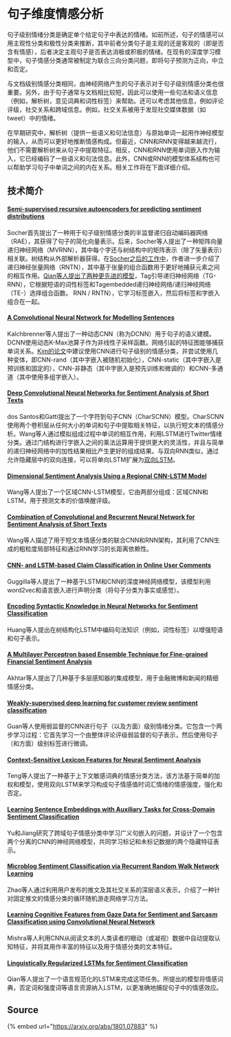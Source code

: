 # 句子维度情感分析

句子级别情绪分类是确定单个给定句子中表达的情绪。如前所述，句子的情感可以用主观性分类和极性分类来推断，其中前者分类句子是主观的还是客观的（即是否含有情感），后者决定主观句子是否表达消极或积极的情绪。在现有的深度学习模型中，句子情感分类通常被制定为联合三向分类问题，即将句子预测为正向，中立和否定。

与文档级别情感分类相同，由神经网络产生的句子表示对于句子级别情感分类也很重要。另外，由于句子通常与文档相比较短，因此可以使用一些句法和语义信息（例如，解析树，意见词典和词性标签）来帮助。还可以考虑其他信息，例如评论评级，社交关系和跨域信息。例如，社交关系被用于发现社交媒体数据（如tweet）中的情绪。

在早期研究中，解析树（提供一些语义和句法信息）与原始单词一起用作神经模型的输入，从而可以更好地推断情感构成。但最近，CNN和RNN变得越来越流行，他们不需要解析树来从句子中提取特征。相反，CNN和RNN使用单词嵌入作为输入，它已经编码了一些语义和句法信息。此外，CNN或RNN的模型体系结构也可以帮助学习句子中单词之间的内在关系。相关工作将在下面详细介绍。

## 技术简介

#### [Semi-supervised recursive autoencoders for predicting sentiment distributions](http://www.aclweb.org/anthology/D11-1014)

Socher首先提出了一种用于句子级别情感分类的半监督递归自动编码器网络（RAE），其获得了句子的简化向量表示。后来，Socher等人提出了一种矩阵向量递归神经网络（MVRNN），其中每个字还与树结构中的矩阵表示（除了矢量表示）相关联。树结构从外部解析器获得。在[Socher之后的工作中](https://nlp.stanford.edu/~socherr/EMNLP2013_RNTN.pdf)，作者进一步介绍了递归神经张量网络（RNTN），其中基于张量的组合函数用于更好地捕获元素之间的相互作用。[Qian等人提出了两种更先进的模型](http://www.aclweb.org/anthology/P15-1132)，Tag引导递归神经网络（TG-RNN），它根据短语的词性标签和Tagembedded递归神经网络/递归神经网络（TE-）选择组合函数。 RNN / RNTN），它学习标签嵌入，然后将标签和字嵌入组合在一起。

#### [A Convolutional Neural Network for Modelling Sentences](http://www.aclweb.org/anthology/P14-1062)

Kalchbrenner等人提出了一种动态CNN（称为DCNN）用于句子的语义建模。 DCNN使用动态K-Max池算子作为非线性子采样函数。网络引起的特征图能够捕获单词关系。[Kim的论文](https://www.aclweb.org/anthology/D14-1181)中建议使用CNN进行句子级别的情感分类，并尝试使用几种变体，即CNN-rand（其中字嵌入被随机初始化），CNN-static（其中字嵌入是预训练和固定的），CNN-非静态（其中字嵌入是预先训练和微调的）和CNN-多通道（其中使用多组字嵌入）。

#### [Deep Convolutional Neural Networks for Sentiment Analysis of Short Texts](http://anthology.aclweb.org/C/C14/C14-1008.pdf)

dos Santos和Gatti提出了一个字符到句子CNN（CharSCNN）模型。CharSCNN使用两个卷积层从任何大小的单词和句子中提取相关特征，以执行短文本的情感分析。Wang等人通过模拟组成过程中单词的相互作用，利用LSTM进行Twitter情绪分类。通过门结构进行字嵌入之间的乘法运算用于提供更大的灵活性，并且与简单的递归神经网络中的加性结果相比产生更好的组成结果。与双向RNN类似，通过允许隐藏层中的双向连接，可以将单向LSTM扩展为[双向LSTM](ftp://ftp.idsia.ch/pub/juergen/nn_2005.pdf)。

#### [Dimensional Sentiment Analysis Using a Regional CNN-LSTM Model](http://anthology.aclweb.org/P16-2037)

Wang等人提出了一个区域CNN-LSTM模型，它由两部分组成：区域CNN和LSTM，用于预测文本的价值唤醒评级。

#### [Combination of Convolutional and Recurrent Neural Network for Sentiment Analysis of Short Texts](http://www.aclweb.org/anthology/C16-1229)

Wang等人描述了用于短文本情感分类的联合CNN和RNN架构，其利用了CNN生成的粗粒度局部特征和通过RNN学习的长距离依赖性。

#### [CNN- and LSTM-based Claim Classification in Online User Comments](https://pdfs.semanticscholar.org/c250/b11a5909baebe5de3195d6ddcdacc809fda7.pdf)

Guggilla等人提出了一种基于LSTM和CNN的深度神经网络模型，该模型利用word2vec和语言嵌入进行声明分类（将句子分类为事实或感觉）。

#### [Encoding Syntactic Knowledge in Neural Networks for Sentiment Classification](https://dl.acm.org/citation.cfm?id=3052770)

Huang等人提出在树结构化LSTM中编码句法知识（例如，词性标签）以增强短语和句子表示。

#### [A Multilayer Perceptron based Ensemble Technique for Fine-grained Financial Sentiment Analysis](https://www.aclweb.org/anthology/D17-1057)

Akhtar等人提出了几种基于多层感知器的集成模型，用于金融微博和新闻的精细情感分类。

#### [Weakly-supervised deep learning for customer review sentiment classification](https://dl.acm.org/citation.cfm?id=3061139)

Guan等人使用弱监督的CNN进行句子（以及方面）级别情绪分类。它包含一个两步学习过程：它首先学习一个由整体评论评级弱监督的句子表示，然后使用句子（和方面）级别标签进行微调。

#### [Context-Sensitive Lexicon Features for Neural Sentiment Analysis](https://aclweb.org/anthology/D16-1169)

Teng等人提出了一种基于上下文敏感词典的情感分类方法，该方法基于简单的加权和模型，使用双向LSTM来学习构成句子情感值时词汇情绪的情感强度，强化和否定。

#### [Learning Sentence Embeddings with Auxiliary Tasks for Cross-Domain Sentiment Classification](https://aclweb.org/anthology/D16-1023)

Yu和Jiang研究了跨域句子情感分类中学习广义句嵌入的问题，并设计了一个包含两个分离的CNN的神经网络模型，共同学习标记和未标记数据的两个隐藏特征表示。

#### [Microblog Sentiment Classification via Recurrent Random Walk Network Learning](https://www.ijcai.org/proceedings/2017/0494.pdf)

Zhao等人通过利用用户发布的推文及其社交关系的深层语义表示，介绍了一种针对固定推文的情感分类的循环随机游走网络学习方法。

#### [Learning Cognitive Features from Gaze Data for Sentiment and Sarcasm Classification using Convolutional Neural Network](https://aclanthology.info/papers/P17-1035/p17-1035)

Mishra等人利用CNN从阅读文本的人类读者的眼动（或凝视）数据中自动提取认知特征，并将其用作丰富的特征以及用于情感分类的文本特征。

#### [Linguistically Regularized LSTMs for Sentiment Classification](https://arxiv.org/abs/1611.03949)

Qian等人提出了一个语言规范化的LSTM来完成这项任务。所提出的模型将情感词典，否定词和强度词等语言资源纳入LSTM，以更准确地捕捉句子中的情感效应。

## Source

{% embed url="https://arxiv.org/abs/1801.07883" %}

